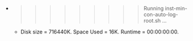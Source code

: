 * >>>>>>>>> Running inst-min-con-auto-log-root.sh ...
  * Disk size = 716440K. Space Used = 16K. Runtime = 00:00:00:00.
